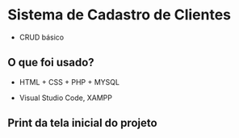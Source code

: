 # Sistema de Cadastro de Clientes

* CRUD básico

## O que foi usado?

- HTML + CSS + PHP + MYSQL

- Visual Studio Code, XAMPP



## Print da tela inicial do projeto



